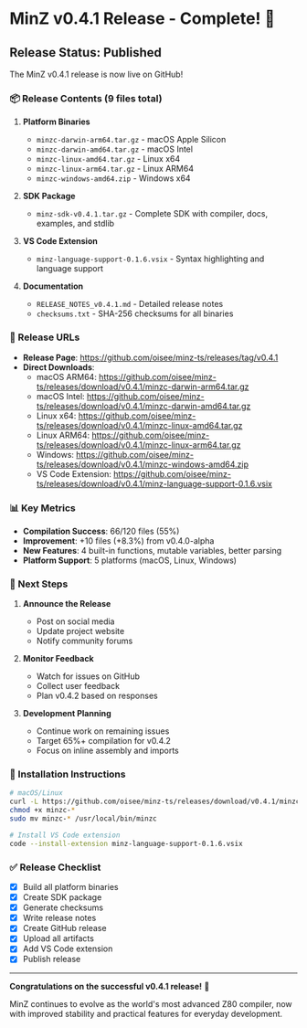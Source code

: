 # MinZ v0.4.1 Release - Complete! 🎉

## Release Status: **Published**

The MinZ v0.4.1 release is now live on GitHub!

### 📦 Release Contents (9 files total)

1. **Platform Binaries**
   - `minzc-darwin-arm64.tar.gz` - macOS Apple Silicon
   - `minzc-darwin-amd64.tar.gz` - macOS Intel
   - `minzc-linux-amd64.tar.gz` - Linux x64
   - `minzc-linux-arm64.tar.gz` - Linux ARM64
   - `minzc-windows-amd64.zip` - Windows x64

2. **SDK Package**
   - `minz-sdk-v0.4.1.tar.gz` - Complete SDK with compiler, docs, examples, and stdlib

3. **VS Code Extension**
   - `minz-language-support-0.1.6.vsix` - Syntax highlighting and language support

4. **Documentation**
   - `RELEASE_NOTES_v0.4.1.md` - Detailed release notes
   - `checksums.txt` - SHA-256 checksums for all binaries

### 🔗 Release URLs

- **Release Page**: https://github.com/oisee/minz-ts/releases/tag/v0.4.1
- **Direct Downloads**:
  - macOS ARM64: https://github.com/oisee/minz-ts/releases/download/v0.4.1/minzc-darwin-arm64.tar.gz
  - macOS Intel: https://github.com/oisee/minz-ts/releases/download/v0.4.1/minzc-darwin-amd64.tar.gz
  - Linux x64: https://github.com/oisee/minz-ts/releases/download/v0.4.1/minzc-linux-amd64.tar.gz
  - Linux ARM64: https://github.com/oisee/minz-ts/releases/download/v0.4.1/minzc-linux-arm64.tar.gz
  - Windows: https://github.com/oisee/minz-ts/releases/download/v0.4.1/minzc-windows-amd64.zip
  - VS Code Extension: https://github.com/oisee/minz-ts/releases/download/v0.4.1/minz-language-support-0.1.6.vsix

### 📊 Key Metrics

- **Compilation Success**: 66/120 files (55%)
- **Improvement**: +10 files (+8.3%) from v0.4.0-alpha
- **New Features**: 4 built-in functions, mutable variables, better parsing
- **Platform Support**: 5 platforms (macOS, Linux, Windows)

### 🚀 Next Steps

1. **Announce the Release**
   - Post on social media
   - Update project website
   - Notify community forums

2. **Monitor Feedback**
   - Watch for issues on GitHub
   - Collect user feedback
   - Plan v0.4.2 based on responses

3. **Development Planning**
   - Continue work on remaining issues
   - Target 65%+ compilation for v0.4.2
   - Focus on inline assembly and imports

### 📝 Installation Instructions

```bash
# macOS/Linux
curl -L https://github.com/oisee/minz-ts/releases/download/v0.4.1/minzc-$(uname -s | tr '[:upper:]' '[:lower:]')-$(uname -m).tar.gz | tar xz
chmod +x minzc-*
sudo mv minzc-* /usr/local/bin/minzc

# Install VS Code extension
code --install-extension minz-language-support-0.1.6.vsix
```

### ✅ Release Checklist
- [x] Build all platform binaries
- [x] Create SDK package
- [x] Generate checksums
- [x] Write release notes
- [x] Create GitHub release
- [x] Upload all artifacts
- [x] Add VS Code extension
- [x] Publish release

---

**Congratulations on the successful v0.4.1 release!** 🎊

MinZ continues to evolve as the world's most advanced Z80 compiler, now with improved stability and practical features for everyday development.